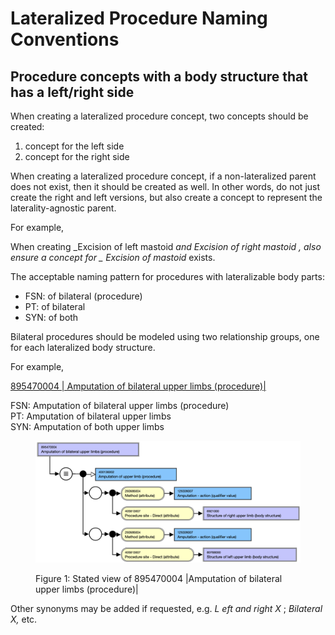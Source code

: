 # Lateralized Procedure Naming Conventions

## Procedure concepts with a body structure that has a left/right side

When creating a lateralized procedure concept, two concepts should be created: 

  1. concept for the left side
  2. concept for the right side

When creating a lateralized procedure concept, if a non-lateralized parent does not exist, then it should be created as well. In other words, do not just create the right and left versions, but also create a concept to represent the laterality-agnostic parent. 

For example,

When creating  _Excision of left mastoid _and  _Excision of right mastoid_ , also ensure a concept for _ Excision of mastoid_ exists. 

The acceptable naming pattern for procedures with lateralizable body parts:

  * FSN: <Method> of bilateral <anatomical or acquired body structure> (procedure)
  * PT: <Method> of bilateral <anatomical or acquired body structure>
  * SYN: <Method> of both <anatomical or acquired body structure>  

Bilateral procedures should be modeled using two relationship groups, one for each lateralized body structure.

For example,

[ 895470004 | Amputation of bilateral upper limbs (procedure)|](http://snomed.info/id/895470004 "895470004 | Amputation of bilateral upper limbs \(procedure\) |")

FSN: Amputation of bilateral upper limbs (procedure)  
PT: Amputation of bilateral upper limbs  
SYN: Amputation of both upper limbs

<figure><img src="images/179931721.png" alt="" title=""><figcaption><p>Figure 1: Stated view of 895470004 |Amputation of bilateral upper limbs (procedure)|</p></figcaption></figure>

  

Other synonyms may be added if requested, e.g.  _L_ _eft and right_  _X_ ; _Bilateral X,_ etc. 

  

  

